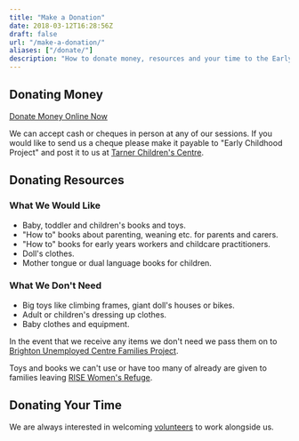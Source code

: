 ```yaml
---
title: "Make a Donation"
date: 2018-03-12T16:28:56Z
draft: false
url: "/make-a-donation/"
aliases: ["/donate/"]
description: "How to donate money, resources and your time to the Early Childhood Project."
---
```

## Donating Money

<a href="https://localgiving.org/ecpuk" class="btn btn-lg btn-danger">Donate Money Online Now <i class="fa fa-angle-double-right"></i></a>

We can accept cash or cheques in person at any of our sessions. If you would like to send us a cheque please make it 
payable to "Early Childhood Project" and post it to us at [Tarner Children's Centre](/contact/). 
                        
## Donating Resources

### What We Would Like

* Baby, toddler and children's books and toys.
* "How to" books about parenting, weaning etc. for parents and carers.
* "How to" books for early years workers and childcare practitioners.
* Doll's clothes.
* Mother tongue or dual language books for children.

### What We Don't Need

* Big toys like climbing frames, giant doll's houses or bikes.
* Adult or children's dressing up clothes.
* Baby clothes and equipment.

In the event that we receive any items we don't need we pass them on to 
[Brighton Unemployed Centre Families Project](http://bucfp.org/).

Toys and books we can't use or have too many of already are given to families leaving 
[RISE Women's Refuge](http://www.riseuk.org.uk/).

## Donating Your Time

We are always interested in welcoming [volunteers](/work-with-us/) to work alongside us.

 